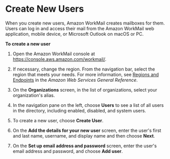 # Create New Users<a name="add_new_user"></a>

When you create new users, Amazon WorkMail creates mailboxes for them\. Users can log in and access their mail from the Amazon WorkMail web application, mobile device, or Microsoft Outlook on macOS or PC\.

**To create a new user**

1. Open the Amazon WorkMail console at [https://console\.aws\.amazon\.com/workmail/](https://console.aws.amazon.com/workmail/)\.

1. If necessary, change the region\. From the navigation bar, select the region that meets your needs\. For more information, see [Regions and Endpoints](http://docs.aws.amazon.com/general/latest/gr/index.html?rande.html) in the *Amazon Web Services General Reference*\.

1. On the **Organizations** screen, in the list of organizations, select your organization's alias\.

1. In the navigation pane on the left, choose **Users** to see a list of all users in the directory, including enabled, disabled, and system users\.

1. To create a new user, choose **Create User**\.

1. On the **Add the details for your new user** screen, enter the user's first and last name, username, and display name and then choose **Next**\.

1. On the **Set up email address and password** screen, enter the user's email address and password, and choose **Add user**\.